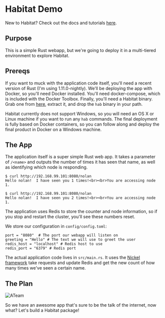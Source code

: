 # Habitat Demo
New to Habitat?  Check out the docs and tutorials [here](http://habitat.sh).

## Purpose
This is a simple Rust webapp, but we're going to deploy it in a multi-tiered environment to explore Habitat.

## Prereqs
If you want to muck with the application code itself, you'll need a recent version of Rust (I'm using 1.11.0-nightly).  We'll be deploying the app with Docker, so you'll need Docker installed.  You'll need docker-compose, which is included with the Docker Toolbox.  Finally, you'll need a Habitat binary.  Grab one from [here](https://www.habitat.sh/docs/get-habitat/), extract it, and drop the `hab` binary in your path.  

Habitat currently does not support Windows, so you will need an OS X or Linux machine if you want to run any `hab` commands.  The final deployment is fully based on Docker containers, so you can follow along and deploy the final product in Docker on a Windows machine.

## The App
The application itself is a super simple Rust web app.  It takes a parameter of `/<name>` and outputs the number of times it has seen that name, as well as identifying which node is responding.  

```
$ curl http://192.168.99.101:8080/nolan
Hello nolan!  I have seen you 1 times!<br><br>You are accessing node 1.

$ curl http://192.168.99.101:8080/nolan
Hello nolan!  I have seen you 2 times!<br><br>You are accessing node 1.
```

The application uses Redis to store the counter and node information, so if you stop and restart the cluster, you'll see these numbers reset.

We store our configuration in `config/config.toml`:

```[app]
port = "8080"  # The port our webapp will listen on
greeting = "Hello" # The text we will use to greet the user
redis_host = "localhost" # Redis host to use
redis_port = "6379" # Redis port
```

The actual application code lives in `src/main.rs`.  It uses the [Nickel framework](http://nickel.rs) take requests and update Redis and get the new count of how many times we've seen a certain name.

## The Plan
![ATeam](https://estherspetition.files.wordpress.com/2015/04/whenaplancomestogether.jpg)

So we have an awesome app that's sure to be the talk of the internet, now what?  Let's build a Habitat package!